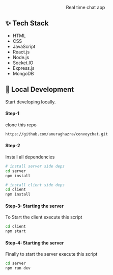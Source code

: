 <p align="center">Real time chat app</p>

## ✨ Tech Stack

- HTML
- CSS
- JavaScript
- React.js
- Node.js
- Socket.IO
- Express.js
- MongoDB

## :rocket: Local Development

Start developing locally.

#### Step-1

clone this repo

```sh
https://github.com/anuraghazra/convoychat.git
```

#### Step-2

Install all dependencies

```sh
# install server side deps
cd server
npm install

# install client side deps
cd client
npm install
```

#### Step-3: Starting the server

To Start the client execute this script

```sh
cd client
npm start
```

#### Step-4: Starting the server

Finally to start the server execute this script

```sh
cd server
npm run dev
```



